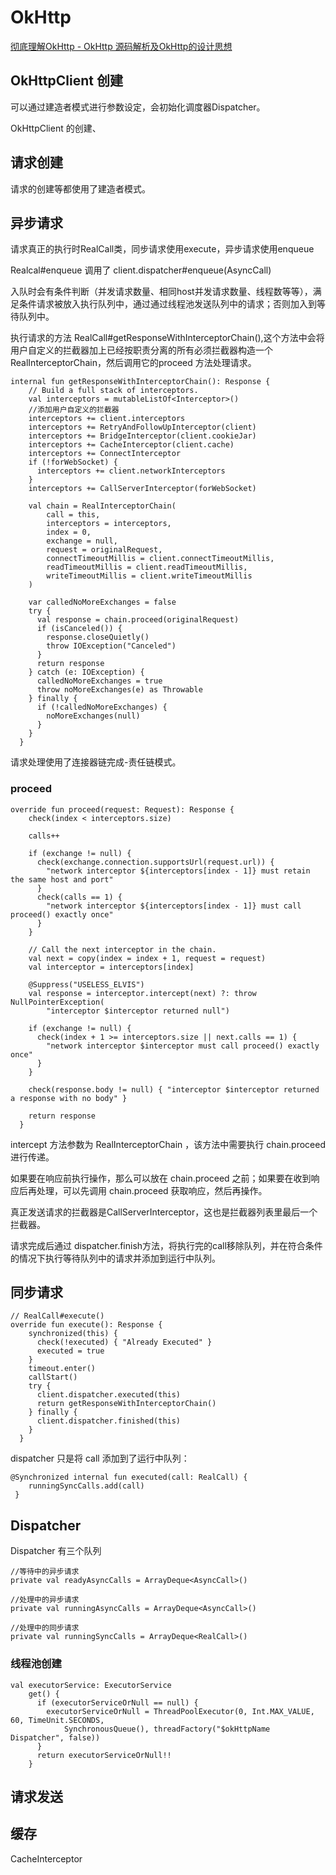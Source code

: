 # OkHttp

[彻底理解OkHttp - OkHttp 源码解析及OkHttp的设计思想](https://juejin.im/post/5c1b23b9e51d4529096aaaee) 

## OkHttpClient 创建

可以通过建造者模式进行参数设定，会初始化调度器Dispatcher。

OkHttpClient 的创建、



## 请求创建

请求的创建等都使用了建造者模式。

## 异步请求

请求真正的执行时RealCall类，同步请求使用execute，异步请求使用enqueue

Realcal\#enqueue 调用了 client.dispatcher\#enqueue\(AsyncCall\)

入队时会有条件判断（并发请求数量、相同host并发请求数量、线程数等等），满足条件请求被放入执行队列中，通过通过线程池发送队列中的请求；否则加入到等待队列中。



执行请求的方法  RealCall\#getResponseWithInterceptorChain\(\),这个方法中会将用户自定义的拦截器加上已经按职责分离的所有必须拦截器构造一个RealInterceptorChain，然后调用它的proceed 方法处理请求。

```text
internal fun getResponseWithInterceptorChain(): Response {
    // Build a full stack of interceptors.
    val interceptors = mutableListOf<Interceptor>()
    //添加用户自定义的拦截器
    interceptors += client.interceptors
    interceptors += RetryAndFollowUpInterceptor(client)
    interceptors += BridgeInterceptor(client.cookieJar)
    interceptors += CacheInterceptor(client.cache)
    interceptors += ConnectInterceptor
    if (!forWebSocket) {
      interceptors += client.networkInterceptors
    }
    interceptors += CallServerInterceptor(forWebSocket)

    val chain = RealInterceptorChain(
        call = this,
        interceptors = interceptors,
        index = 0,
        exchange = null,
        request = originalRequest,
        connectTimeoutMillis = client.connectTimeoutMillis,
        readTimeoutMillis = client.readTimeoutMillis,
        writeTimeoutMillis = client.writeTimeoutMillis
    )

    var calledNoMoreExchanges = false
    try {
      val response = chain.proceed(originalRequest)
      if (isCanceled()) {
        response.closeQuietly()
        throw IOException("Canceled")
      }
      return response
    } catch (e: IOException) {
      calledNoMoreExchanges = true
      throw noMoreExchanges(e) as Throwable
    } finally {
      if (!calledNoMoreExchanges) {
        noMoreExchanges(null)
      }
    }
  }
```

请求处理使用了连接器链完成-责任链模式。

### proceed

```text
override fun proceed(request: Request): Response {
    check(index < interceptors.size)

    calls++

    if (exchange != null) {
      check(exchange.connection.supportsUrl(request.url)) {
        "network interceptor ${interceptors[index - 1]} must retain the same host and port"
      }
      check(calls == 1) {
        "network interceptor ${interceptors[index - 1]} must call proceed() exactly once"
      }
    }

    // Call the next interceptor in the chain.
    val next = copy(index = index + 1, request = request)
    val interceptor = interceptors[index]

    @Suppress("USELESS_ELVIS")
    val response = interceptor.intercept(next) ?: throw NullPointerException(
        "interceptor $interceptor returned null")

    if (exchange != null) {
      check(index + 1 >= interceptors.size || next.calls == 1) {
        "network interceptor $interceptor must call proceed() exactly once"
      }
    }

    check(response.body != null) { "interceptor $interceptor returned a response with no body" }

    return response
  }
```

intercept 方法参数为 RealInterceptorChain ，该方法中需要执行 chain.proceed 进行传递。

如果要在响应前执行操作，那么可以放在 chain.proceed 之前；如果要在收到响应后再处理，可以先调用 chain.proceed 获取响应，然后再操作。

真正发送请求的拦截器是CallServerInterceptor，这也是拦截器列表里最后一个拦截器。

请求完成后通过 dispatcher.finish方法，将执行完的call移除队列，并在符合条件的情况下执行等待队列中的请求并添加到运行中队列。

## 同步请求

```text
// RealCall#execute()
override fun execute(): Response {
    synchronized(this) {
      check(!executed) { "Already Executed" }
      executed = true
    }
    timeout.enter()
    callStart()
    try {
      client.dispatcher.executed(this)
      return getResponseWithInterceptorChain()
    } finally {
      client.dispatcher.finished(this)
    }
  }
```

dispatcher 只是将 call 添加到了运行中队列：

```text
@Synchronized internal fun executed(call: RealCall) {
    runningSyncCalls.add(call)
 }
```

## Dispatcher

Dispatcher 有三个队列

```text
//等待中的异步请求
private val readyAsyncCalls = ArrayDeque<AsyncCall>()

//处理中的异步请求
private val runningAsyncCalls = ArrayDeque<AsyncCall>()

//处理中的同步请求
private val runningSyncCalls = ArrayDeque<RealCall>()
```

### 线程池创建

```text
val executorService: ExecutorService
    get() {
      if (executorServiceOrNull == null) {
        executorServiceOrNull = ThreadPoolExecutor(0, Int.MAX_VALUE, 60, TimeUnit.SECONDS,
            SynchronousQueue(), threadFactory("$okHttpName Dispatcher", false))
      }
      return executorServiceOrNull!!
    }
```

## 请求发送



## 缓存

CacheInterceptor

